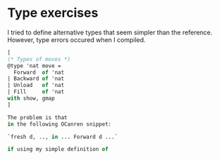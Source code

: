 # Type exercises

I tried to define alternative types that seem simpler than the reference. However,
type errors occured when I compiled.

```ocaml
[
(* Types of moves *)
@type 'nat move =
  Forward  of 'nat
| Backward of 'nat
| Unload   of 'nat
| Fill     of 'nat
with show, gmap
]

The problem is that
in the following OCanren snippet:

`fresh d, .., in ... Forward d ...`

if using my simple definition of 